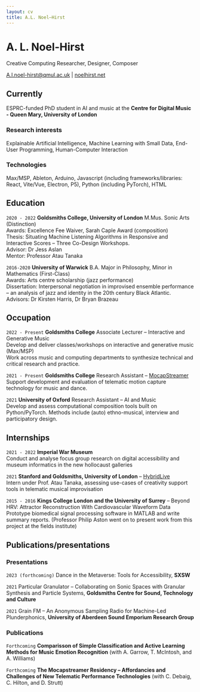 ```yaml
---
layout: cv
title: A.L. Noel–Hirst
---
```

# A. L. Noel-Hirst 
Creative Computing Researcher, Designer, Composer

<div id="webaddress">
<a href="A.l.noel-hirst@qmul.ac.uk">A.l.noel-hirst@qmul.ac.uk</a>
| <a href="noelhirst.net"> noelhirst.net </a>
</div>


## Currently

ESPRC-funded PhD student in AI and music at the __Centre for Digital Music - Queen Mary, University of London__ 

### Research interests

Explainable Artificial Intelligence, Machine Learning with Small Data, End-User Programming, Human-Computer Interaction  

### Technologies  

Max/MSP, Ableton, Arduino, Javascript (including frameworks/libraries: React, Vite/Vue, Electron, P5), Python (including PyTorch), HTML


## Education

`2020 - 2022`
__Goldsmiths College, University of London__
M.Mus. Sonic Arts (Distinction)  
Awards: Excellence Fee Waiver, Sarah Caple Award (composition)  
Thesis: Situating Machine Listening Algorithms in Responsive and Interactive Scores – Three Co-Design Workshops.  
Advisor: Dr Jess Aslan  
Mentor: Professor Atau Tanaka  

`2016-2020`
__University of Warwick__
B.A. Major in Philosophy, Minor in Mathematics (First-Class)  
Awards: Arts centre scholarship (jazz performance)  
Dissertation: Interpersonal negotiation in improvised ensemble performance – an analysis of jazz and identity in the 20th century Black Atlantic.  
Advisors:  Dr Kirsten Harris, Dr Bryan Brazeau 


## Occupation

`2022 - Present`
__Goldsmiths College__ Associate Lecturer – Interactive and Generative Music  
Develop and deliver classes/workshops on interactive and generative music (Max/MSP)  
Work across music and computing departments to synthesize technical and critical research and practice.


`2021 - Present`
__Goldsmiths College__ Research Assistant – [MocapStreamer](http://mocapstreamer.live/)  
Support development and evaluation of telematic motion capture technology for music and dance.  


`2021`
__University of Oxford__ Research Assistant – AI and Music  
Develop and assess computational composition tools built on Python/PyTorch. Methods include (auto) ethno-musical, interview and participatory design.

## Internships

`2021 - 2022`
__Imperial War Museum__  
Conduct and analyse focus group research on digital accessibility and museum informatics in the new hollocaust galleries 


`2021`
__Stanford and Goldsmiths, University of London__ – [HybridLive](https://gtr.ukri.org/projects?ref=AH%2FV009567%2F1)  
Intern under Prof. Atau Tanaka, assessing use-cases of creativity support tools in telematic musical improvisation

`2015 - 2016`
__Kings College London and the University of Surrey__ – Beyond HRV: Attractor Reconstruction With Cardiovascular Waveform Data  
Prototype biomedical signal processing software in MATLAB and write summary reports. (Professor Philip Aston went on to present work from this project at the fields institute)



## Publications/presentations

### Presentations
`2023 (forthcoming)`
Dance in the Metaverse: Tools for Accessibility, __SXSW__

`2021`
Particular Granulator – Collaborating on Sonic Spaces with Granular Synthesis and Particle Systems, __Goldsmiths Centre for Sound, Technology and Culture__

`2021`
Grain FM – An Anonymous Sampling Radio for Machine-Led Plunderphonics, __University of Aberdeen Sound Emporium Research Group__


### Publications

`Forthcoming`
__Comparisson of Simple Classification and Active Learning Methods for Music Emotion Recognition__ (with A. Garrow, T. McIntosh, and A. Williams)

`Forthcoming`
__The Mocapstreamer Residency – Affordancies and Challenges of New Telematic Performance Technologies__ (with C. Debaig, C. Hilton, and D. Strutt)






<!-- ### Footer

Last updated: December 2022 -->


